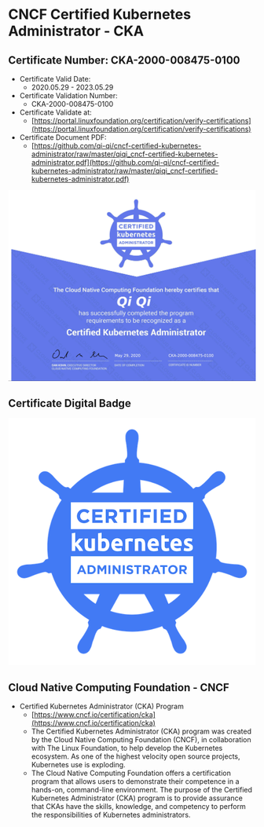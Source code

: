 # CNCF Certified Kubernetes Administrator - CKA

## Certificate Number: CKA-2000-008475-0100
- Certificate Valid Date: 
  - 2020.05.29 - 2023.05.29
- Certificate Validation Number: 
  - CKA-2000-008475-0100
- Certificate Validate at:
  - [https://portal.linuxfoundation.org/certification/verify-certifications](https://portal.linuxfoundation.org/certification/verify-certifications)
- Certificate Document PDF:
  - [https://github.com/qi-qi/cncf-certified-kubernetes-administrator/raw/master/qiqi_cncf-certified-kubernetes-administrator.pdf](https://github.com/qi-qi/cncf-certified-kubernetes-administrator/raw/master/qiqi_cncf-certified-kubernetes-administrator.pdf)

![](https://github.com/qi-qi/cncf-certified-kubernetes-administrator/raw/master/qiqi_cncf-certified-kubernetes-administrator.jpg)

## Certificate Digital Badge
![](https://github.com/qi-qi/cncf-certified-kubernetes-administrator/raw/master/cncf-certified-kubernetes-administrator-digital-badge.png)

## Cloud Native Computing Foundation - CNCF
- Certified Kubernetes Administrator (CKA) Program
  - [https://www.cncf.io/certification/cka](https://www.cncf.io/certification/cka)
  - The Certified Kubernetes Administrator (CKA) program was created by the Cloud Native Computing Foundation (CNCF), in collaboration with The Linux Foundation, to help develop the Kubernetes ecosystem. As one of the highest velocity open source projects, Kubernetes use is exploding.
  - The Cloud Native Computing Foundation offers a certification program that allows users to demonstrate their competence in a hands-on, command-line environment. The purpose of the Certified Kubernetes Administrator (CKA) program is to provide assurance that CKAs have the skills, knowledge, and competency to perform the responsibilities of Kubernetes administrators.
